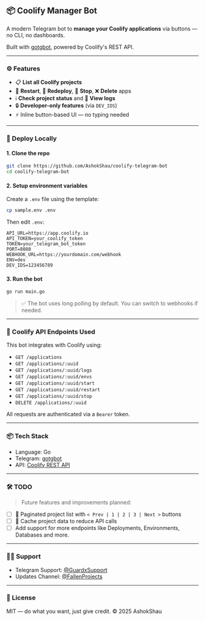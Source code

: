 ## 📦 Coolify Manager Bot

A modern Telegram bot to **manage your Coolify applications** via buttons — no CLI, no dashboards.

Built with [gotgbot](https://github.com/PaulSonOfLars/gotgbot), powered by Coolify's REST API.

---

### ⚙️ Features

* 📋 **List all Coolify projects**
* 🔄 **Restart**, 🚀 **Redeploy**, 🛑 **Stop**, ❌ **Delete** apps
* ℹ️ **Check project status** and 📜 **View logs**
* 🔒 **Developer-only features** (via `DEV_IDS`)
* ⚡ Inline button-based UI — no typing needed

---

### 🚀 Deploy Locally

#### 1. Clone the repo

```bash
git clone https://github.com/AshokShau/coolify-telegram-bot
cd coolify-telegram-bot
```

#### 2. Setup environment variables

Create a `.env` file using the template:

```bash
cp sample.env .env
```

Then edit `.env`:

```env
API_URL=https://app.coolify.io
API_TOKEN=your_coolify_token
TOKEN=your_telegram_bot_token
PORT=8080
WEBHOOK_URL=https://yourdomain.com/webhook
ENV=dev
DEV_IDS=123456789
```

#### 3. Run the bot

```bash
go run main.go
```

> ✅ The bot uses long polling by default. You can switch to webhooks if needed.

---

### 📄 Coolify API Endpoints Used

This bot integrates with Coolify using:

* `GET /applications`
* `GET /applications/:uuid`
* `GET /applications/:uuid/logs`
* `GET /applications/:uuid/envs`
* `GET /applications/:uuid/start`
* `GET /applications/:uuid/restart`
* `GET /applications/:uuid/stop`
* `DELETE /applications/:uuid`

All requests are authenticated via a `Bearer` token.

---

### 📦 Tech Stack

* Language: Go
* Telegram: [gotgbot](https://github.com/PaulSonOfLars/gotgbot)
* API: [Coolify REST API](https://github.com/coollabsio/coolify)

---

### 🛠️ TODO

> Future features and improvements planned:

* [ ] 🔁 Paginated project list with `< Prev | 1 | 2 | 3 | Next >` buttons
* [ ] 🧠 Cache project data to reduce API calls
* [ ] Add support for more endpoints like Deployments, Environments, Databases and more.

---

### 🙋‍♂️ Support

* Telegram Support: [@GuardxSupport](https://t.me/GuardxSupport)
* Updates Channel: [@FallenProjects](https://t.me/FallenProjects)

---

### 📜 License

MIT — do what you want, just give credit.
© 2025 AshokShau

